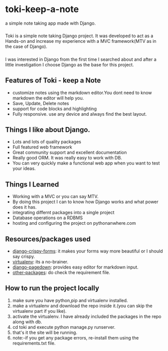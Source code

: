 # toki-keep-a-note
a simple note taking app made with Django.
##### 

Toki is a simple note taking Django project. It was developed to act as a Hands-on and increase my experience with a MVC framework(MTV as in the case of Django).

##### 

I was interested in Django from the first time I searched about and after a little investigation I choose Django as the base for this project.

## Features of Toki - keep a Note

*   customize notes using the markdown editor.You dont need to know markdown the editor will help you.
*   Save, Update, Delete notes
*   support for code blocks and highlighting
*   Fully responsive. use any device and always find the best layout.

## Things I like about Django.

*   Lots and lots of quality packages
*   Full featured web framework
*   Great community support and excellent documentation
*   Really good ORM. It was really easy to work with DB.
*   You can very quickly make a functional web app when you want to test your ideas.

## Things I Learned

*   Working with a MVC or you can say MTV.
*   By doing this project I can to know how Django works and what power does it has.
*   integrating differnt packages into a single project
*   Database operations on a RDBMS
*   hosting and configuring the project on pythonanwhere.com

## Resources/packages used

*   [django-crispy-forms](http://django-crispy-forms.readthedocs.io/en/latest/): it makes your forms way more beautiful or I should say crispy.
*   [virtualenv](https://virtualenv.pypa.io/en/stable/): its a no-brainer.
*   [django-pagedown](https://github.com/timmyomahony/django-pagedown): provides easy editor for markdown input.
*   [other-packages](https://github.com/shubhamnishad97/toki-keep-a-note/blob/master/requirements.txt): do check the requirement file.


## How to run the project locally

1.   make sure you have python,pip and virtualenv installed.
2.   make a virtualenv and download the repo inside it.(you can skip the virtualenv part if you like).
3.   activate the virtualenv. I have already included the packages in the repo along with db.
4.   cd toki and execute python manage.py runserver.
5.   that's it the site will be running.
6.   note:-if you get any package errors, re-install them using the requirements.txt file.
